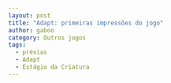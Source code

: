 ```yaml
---
layout: post
title: "Adapt: primeiras impressões do jogo"
author: gaboo
category: Outros jogos
tags:
  - prévias
  - Adapt
  - Estágio da Criatura
---
```

